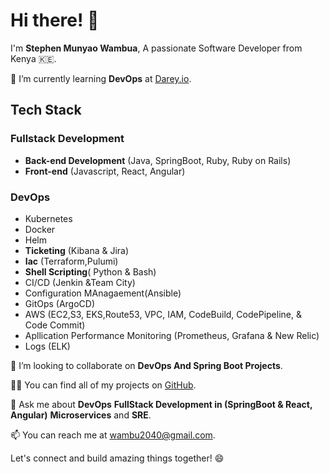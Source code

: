 # Hi there! 👋

I'm **Stephen Munyao Wambua**,
A passionate Software Developer from Kenya 🇰🇪.

🌱 I’m currently learning **DevOps** at [Darey.io](https://www.darey.io).

## Tech Stack
### Fullstack Development
- **Back-end Development** (Java, SpringBoot, Ruby, Ruby on Rails)
- **Front-end** (Javascript, React, Angular)
### DevOps
- Kubernetes
- Docker
- Helm
- **Ticketing** (Kibana & Jira)
- **Iac** (Terraform,Pulumi)
- **Shell Scripting**( Python & Bash)
- CI/CD (Jenkin &Team City)
- Configuration MAnagaement(Ansible)
- GitOps (ArgoCD)
- AWS (EC2,S3, EKS,Route53, VPC, IAM, CodeBuild, CodePipeline, & Code Commit)
- Apllication Performance Monitoring (Prometheus, Grafana & New Relic)
- Logs (ELK)
  

👯 I’m looking to collaborate on **DevOps And Spring Boot Projects**.

👨‍💻 You can find all of my projects on [GitHub](https://github.com/steve2030).

💬 Ask me about **DevOps** **FullStack Development in (SpringBoot & React, Angular)** **Microservices** and **SRE**.

📫 You can reach me at [wambu2040@gmail.com](mailto:wambu2040@gmail.com).

Let's connect and build amazing things together! 😄
